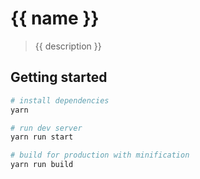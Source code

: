 # {{ name }}

> {{ description }}

## Getting started

``` bash
# install dependencies
yarn

# run dev server
yarn run start

# build for production with minification
yarn run build
```